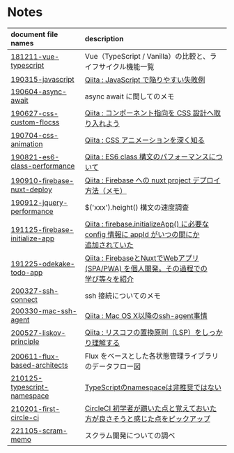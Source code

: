 # Notes

| document file names | description |
|:---|:---|
| [181211-vue-typescript](/181211-vue-typescript)| Vue（TypeScript / Vanilla）の比較と、ライフサイクル機能一覧
| [190315-javascript](/190315-javascript) | [Qiita : JavaScript で陥りやすい失敗例](https://qiita.com/yuki153/items/c909c54204eaab6ca1b2) |
| [190604-async-await](/190604-async-await) | async await に関してのメモ |
| [190627-css-custom-flocss](/190627-css-custom-flocss) | [Qiita : コンポーネント指向を CSS 設計へ取り入れよう](https://qiita.com/yuki153/items/98775ebe6461341657fc) |
| [190704-css-animation](/190704-css-animation) | [Qiita : CSS アニメーションを深く知る](https://qiita.com/yuki153/items/9aac0e5c8d7230a7bbe2) |
| [190821-es6-class-performance](/190821-es6-class-performance) | [Qiita : ES6 class 構文のパフォーマンスについて](https://qiita.com/yuki153/items/120422ae5bdd309f777a) |
| [190910-firebase-nuxt-deploy](/190910-firebase-nuxt-deploy) | [Qiita : Firebase への nuxt project デプロイ方法（メモ）](https://qiita.com/yuki153/items/2bd30a5a7a33400f55f8) |
| [190912-jquery-performance](/190912-jquery-performance) | $('xxx').height() 構文の速度調査 |
| [191125-firebase-initialize-app](/191125-firebase-initialize-app) | [Qiita : firebase.initializeApp() に必要な config 情報に appId がいつの間にか<br>追加されていた](https://qiita.com/yuki153/items/a6909e180cbbb6dfd2e4) |
|[191225-odekake-todo-app](/191225-odekake-todo-app)| [Qiita : FirebaseとNuxtでWebアプリ (SPA/PWA) を個人開発。その過程での<br>学び等々を紹介](https://qiita.com/yuki153/items/f36600376b4d18d77708)|
|[200327-ssh-connect](/200327-ssh-connect)| ssh 接続についてのメモ|
|[200330-mac-ssh-agent](/200330-mac-ssh-agent)| [Qiita : Mac OS X以降のssh-agent事情](https://qiita.com/yuki153/items/0ad5cb02faf3ecdcf903)|
|[200527-liskov-principle](/200527-liskov-principle)| [Qiita : リスコフの置換原則（LSP）をしっかり理解する](https://qiita.com/yuki153/items/142d0d7a556cab787fad)|
|[200611-flux-based-architects](/200611-flux-based-architects)| Flux をベースとした各状態管理ライブラリのデータフロー図|
|[210125-typescript-namespace](/210125-typescript-namespace)| [TypeScriptのnamespaceは非推奨ではない](https://qiita.com/yuki153/items/a51878ad6a1ce913af48)|
|[210201-first-circle-ci](/210201-first-circle-ci)| [CircleCI 初学者が躓いた点と覚えておいた方が良さそうと感じた点をピックアップ](https://qiita.com/yuki153/items/a527a774503dd1a246ff)|
|[221105-scram-memo](/221105-scram-memo)| スクラム開発についての調べ|
